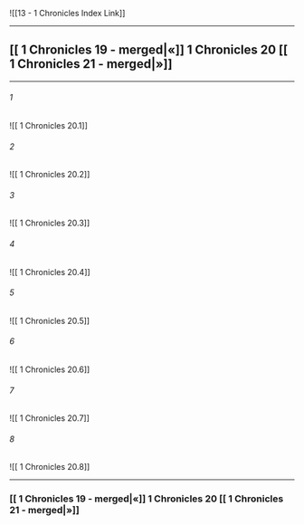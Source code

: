  ![[13 - 1 Chronicles Index Link]]

---
##  [[ 1 Chronicles 19 - merged|«]]  1 Chronicles 20 [[ 1 Chronicles 21 - merged|»]]

---

###### 1
![[ 1 Chronicles 20.1]] 

###### 2
![[ 1 Chronicles 20.2]] 

###### 3
![[ 1 Chronicles 20.3]] 

###### 4
![[ 1 Chronicles 20.4]]

###### 5 
![[ 1 Chronicles 20.5]] 

###### 6
![[ 1 Chronicles 20.6]] 

###### 7
![[ 1 Chronicles 20.7]] 

###### 8
![[ 1 Chronicles 20.8]] 


---
###  [[ 1 Chronicles 19 - merged|«]]  1 Chronicles 20 [[ 1 Chronicles 21 - merged|»]]